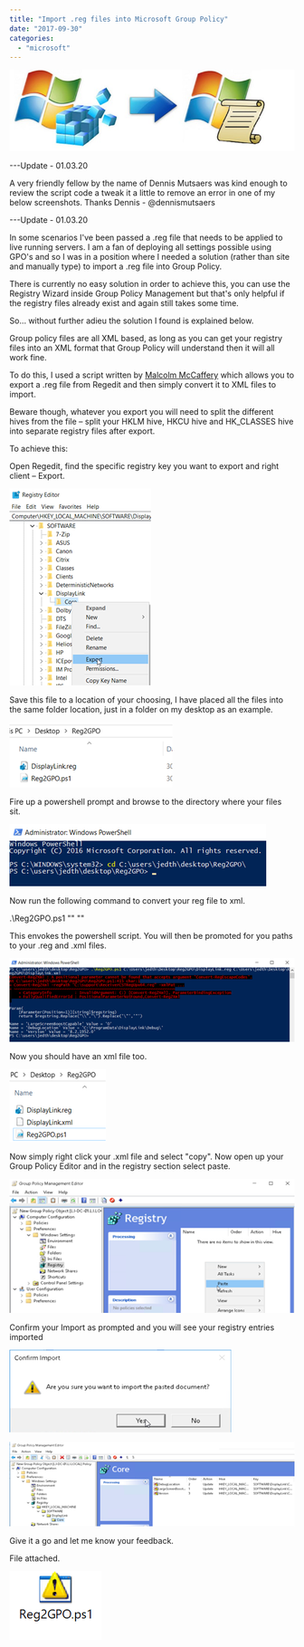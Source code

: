 ```yaml
---
title: "Import .reg files into Microsoft Group Policy"
date: "2017-09-30"
categories: 
  - "microsoft"
---
```


![](images/093017_2015_Importregfi1.jpg)

\---Update - 01.03.20

A very friendly fellow by the name of Dennis Mutsaers was kind enough to review the script code a tweak it a little to remove an error in one of my below screenshots. Thanks Dennis - @dennismutsaers

\---Update - 01.03.20

In some scenarios I've been passed a .reg file that needs to be applied to live running servers. I am a fan of deploying all settings possible using GPO's and so I was in a position where I needed a solution (rather than site and manually type) to import a .reg file into Group Policy.

There is currently no easy solution in order to achieve this, you can use the Registry Wizard inside Group Policy Management but that's only helpful if the registry files already exist and again still takes some time.

So… without further adieu the solution I found is explained below.

Group policy files are all XML based, as long as you can get your registry files into an XML format that Group Policy will understand then it will all work fine.

To do this, I used a script written by [Malcolm McCaffery](https://chentiangemalc.wordpress.com/about/) which allows you to export a .reg file from Regedit and then simply convert it to XML files to import.

Beware though, whatever you export you will need to split the different hives from the file – split your HKLM hive, HKCU hive and HK\_CLASSES hive into separate registry files after export.

To achieve this:

Open Regedit, find the specific registry key you want to export and right client – Export.

![](images/093017_2015_Importregfi2.png)

Save this file to a location of your choosing, I have placed all the files into the same folder location, just in a folder on my desktop as an example.

![](images/093017_2015_Importregfi3.png)

Fire up a powershell prompt and browse to the directory where your files sit.

![](images/093017_2015_Importregfi4.png)

Now run the following command to convert your reg file to xml.

.\\Reg2GPO.ps1 "<Path To Reg>" "<Path To XML>"

This envokes the powershell script. You will then be promoted for you paths to your .reg and .xml files.

![](images/093017_2015_Importregfi5.png)

Now you should have an xml file too.

![](images/093017_2015_Importregfi6.png)

Now simply right click your .xml file and select "copy". Now open up your Group Policy Editor and in the registry section select paste.

![](images/093017_2015_Importregfi7.png)

Confirm your Import as prompted and you will see your registry entries imported

![](images/093017_2015_Importregfi8.png)

![](images/093017_2015_Importregfi9.png)

Give it a go and let me know your feedback.

File attached.

[![](images/093017_2015_Importregfi10.png)](http://www.leeejeffries.com/wp-content/uploads/2020/03/Reg2GPO.zip)
